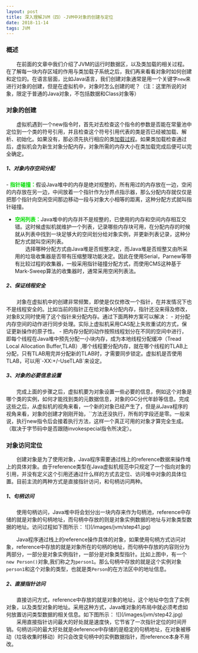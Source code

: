 ```yaml
---
layout: post
title: 深入理解JVM（四）-JVM中对象的创建与定位
date: 2018-11-14
tags: JVM
---
```

### 概述
&emsp;&emsp;在前面的文章中我们介绍了JVM的运行时数据区，以及类加载的相关过程。在了解每一块内存区域的作用与类加载子系统之后，我们再来看看对象时如何创建和定位的。在语言层面，比如Java语言，我们创建对象通常是用一个关键字`new`来进行对象的创建，但是在虚拟机中，对象时怎么创建的呢？（注：这里所说的对象，限定于普通的Java对象，不包括数据和Class对象等）  
### 对象的创建
&emsp;&emsp;虚拟机遇到一个new指令时，首先对去检查这个指令的参数是否能在常量池中定位到一个类的符号引用，并且检查这个符号引用代表的类是否已经被加载、解析、初始化。如果没有，那必须先执行相应的类[加载过程](https://byeluliangwei.github.io/2018/08/%E6%B7%B1%E5%85%A5%E7%90%86%E8%A7%A3JVM-%E4%BA%8C-%E7%B1%BB%E5%8A%A0%E8%BD%BD%E5%AD%90%E7%B3%BB%E7%BB%9F/)。如果类加载检查通过后，虚拟机会为新生对象分配内存，对象所需的内存大小在类加载完成后便可以完全确定。  
<h5>1、对象内存空间分配</h5>
- <font color="#00dd00"><b>指针碰撞：</b></font>假设Java堆中的内存是绝对规整的，所有用过的内存放在一边，空闲的内存放在另一边，中间放着一个指针作为分界点指示器，那么分配内存就仅仅是把那个指针向空闲空间那边移动一段与对象大小相等的距离，这种分配方式就叫指针碰撞。  

- <font color="#00dd00"><b>空闲列表：</b></font>Java堆中的内存并不是规整的，已使用的内存和空间内存相互交错。这时候虚拟机就维护一个列表，记录哪些内存块可用，在分配内存的时候就从列表中找到一块足够大的空间划分给对象实例，并更新列表记录，这种分配方式就叫空闲列表。  
&emsp;&emsp;选择哪种分配方式由Java堆是否规整决定，而Java堆是否规整又由所采用的垃圾收集器是否带有压缩整理功能决定。因此在使用Serial，Parnew等带有比较过程的收集器，一般采用指针碰撞分配方式，而使用CMS这种基于Mark-Sweep算法的收集器时，通常采用空闲列表法。  

<h5>2、保证线程安全</h5>  
&emsp;&emsp;对象在虚拟机中的创建非常频繁，即使是仅仅修改一个指针，在并发情况下也不是线程安全的。比如当前的指针正在给对象A分配内存，指针还没来得及修改，对象B又同时使用了这个指针来分配内存。通过下面两种方案可以解决：
- 对分配内存空间的动作进行同步处理。实际上虚拟机采用CAS配上失败重试的方式，保证更新操作的原子性。
- 把内存分配的动作按照线程划分在不同的空间中进行，即每个线程在Java堆中预先分配一小块内存，成为本地线程分配缓冲（Tread Local Allocation Buffer,TLAB）,哪个线程要分配内存，就在哪个线程的TLAB上分配，只有TLAB用完并分配新的TLAB时，才需要同步锁定。虚拟机是否使用TLAB，可以用`-XX:+/-UseTLAB`来设定。  

<h5>3、对象的必要信息设置</h5>  
&emsp;&emsp;完成上面的步骤之后，虚拟机要为对象设置一些必要的信息，例如这个对象是哪个类的实例，如何才能找到类的元数据信息，对象的GC分代年龄等信息。完成这些之后，从虚拟机的视角来看，一个新的对象已经产生了，但是从Java程序的视角来看，对象的创建才刚刚开始，`<init>`方法还没执行，所有的字段还是零。一般来说，执行new指令后会接着执行<init>方法，这样一个真正可用的对象才算完全生成。（取决于字节码中是否跟随invokespecial指令所决定）。  

<h3>对象访问定位</h3>
&emsp;&emsp;创建对象是为了使用对象，Java程序需要通过栈上的reference数据来操作堆上的具体对象。由于reference类型在Java虚拟机规范中只规定了一个指向对象的引用，并没有定义这个引用还通过什么样的方式去定位、访问堆中对象的具体位置。目前主流的两种方式是直接指针访问，和句柄访问两种。
<h5>1、句柄访问</h5>  
&emsp;&emsp;使用句柄访问，Java堆中将会划分出一块内存来作为句柄池，reference中存储的就是对象的句柄地址，而句柄中存放的则是对象实例数据的地址与对象类型数据的地址。访问过程如下图所示：  
![](/images/jvm/step41.jpg)   

&emsp;&emsp;Java程序通过栈上的reference操作具体的对象，如果使用句柄方式访问对象，reference中存放的就是对象所在的句柄的地址，而句柄中存放的内容则分为两部分，一部分是对象实例指针，一部分是对象类型指针。比如上图中，有一个`new Person()`对象,我们称之为`person1`。那么句柄中存放的就是这个实例对象`person1`和这个对象的类型，也就是类`Person`的在方法区中的地址信息。
<h5>2、直接指针访问</h5>
&emsp;&emsp;直接访问方式，reference中存放的就是对象的地址，这个地址中包含了实例对象，以及类型对象的地址。采用这种方式，Java堆对象的布局中就必须考虑如何放置访问类型数据的相关信息。如下图所示：
![](/images/jvm/step42.jpg)  
&emsp;&emsp;采用直接指针访问最大的好处就是速度快，它节省了一次指针定位的时间开销。句柄访问的最大好处就是deference中存储的是稳定的句柄地址，在对象被移动（垃圾收集时移动）时只会改变句柄中的实例数据指针，而reference本身不用改。
